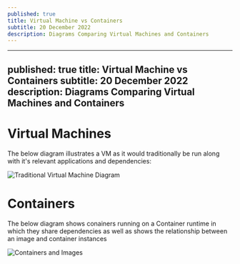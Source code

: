```yaml
---
published: true
title: Virtual Machine vs Containers
subtitle: 20 December 2022
description: Diagrams Comparing Virtual Machines and Containers
---
```


---
published: true
title: Virtual Machine vs Containers
subtitle: 20 December 2022
description: Diagrams Comparing Virtual Machines and Containers
---

# Virtual Machines

The below diagram illustrates a VM as it would traditionally be run along with it's relevant applications and dependencies:

![Traditional Virtual Machine Diagram](/content/blog/2022/20-12/virtual-machines.svg)

# Containers

The below diagram shows conainers running on a Container runtime in which they share dependencies as well as shows the relationship between an image and container instances

![Containers and Images](/content/blog/2022/20-12/containers.svg)
